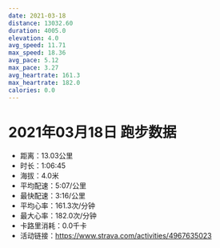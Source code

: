 ```yaml
---
date: 2021-03-18
distance: 13032.60
duration: 4005.0
elevation: 4.0
avg_speed: 11.71
max_speed: 18.36
avg_pace: 5.12
max_pace: 3.27
avg_heartrate: 161.3
max_heartrate: 182.0
calories: 0.0
---
```


# 2021年03月18日 跑步数据

- 距离：13.03公里
- 时长：1:06:45
- 海拔：4.0米
- 平均配速：5:07/公里
- 最快配速：3:16/公里
- 平均心率：161.3次/分钟
- 最大心率：182.0次/分钟
- 卡路里消耗：0.0千卡
- 活动链接：https://www.strava.com/activities/4967635023
